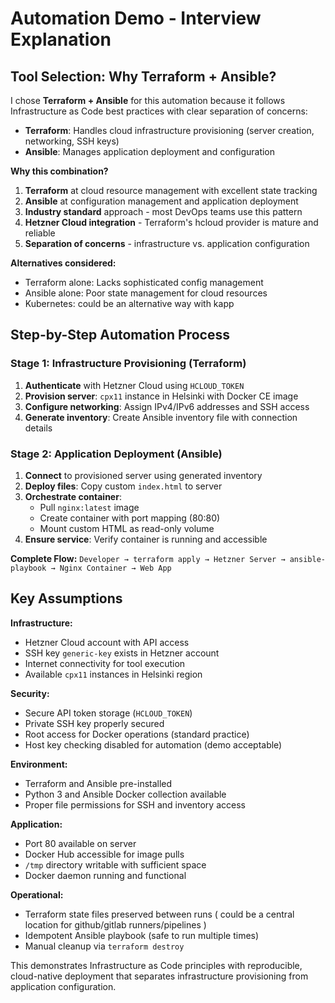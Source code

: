 # Automation Demo - Interview Explanation

## Tool Selection: Why Terraform + Ansible?

I chose **Terraform + Ansible** for this automation because it follows Infrastructure as Code best practices with clear separation of concerns:

- **Terraform**: Handles cloud infrastructure provisioning (server creation, networking, SSH keys)
- **Ansible**: Manages application deployment and configuration

**Why this combination?**
1. **Terraform** at cloud resource management with excellent state tracking
2. **Ansible** at configuration management and application deployment  
3. **Industry standard** approach - most DevOps teams use this pattern
4. **Hetzner Cloud integration** - Terraform's hcloud provider is mature and reliable
5. **Separation of concerns** - infrastructure vs. application configuration

**Alternatives considered:**
- Terraform alone: Lacks sophisticated config management
- Ansible alone: Poor state management for cloud resources
- Kubernetes: could be an alternative way with kapp

## Step-by-Step Automation Process

### Stage 1: Infrastructure Provisioning (Terraform)
1. **Authenticate** with Hetzner Cloud using `HCLOUD_TOKEN`
2. **Provision server**: `cpx11` instance in Helsinki with Docker CE image
3. **Configure networking**: Assign IPv4/IPv6 addresses and SSH access
4. **Generate inventory**: Create Ansible inventory file with connection details

### Stage 2: Application Deployment (Ansible)  
1. **Connect** to provisioned server using generated inventory
2. **Deploy files**: Copy custom `index.html` to server
3. **Orchestrate container**: 
   - Pull `nginx:latest` image
   - Create container with port mapping (80:80)
   - Mount custom HTML as read-only volume
4. **Ensure service**: Verify container is running and accessible

**Complete Flow:** `Developer → terraform apply → Hetzner Server → ansible-playbook → Nginx Container → Web App`

## Key Assumptions

**Infrastructure:**
- Hetzner Cloud account with API access
- SSH key `generic-key` exists in Hetzner account
- Internet connectivity for tool execution
- Available `cpx11` instances in Helsinki region

**Security:**
- Secure API token storage (`HCLOUD_TOKEN`)
- Private SSH key properly secured
- Root access for Docker operations (standard practice)
- Host key checking disabled for automation (demo acceptable)

**Environment:**
- Terraform and Ansible pre-installed
- Python 3 and Ansible Docker collection available
- Proper file permissions for SSH and inventory access

**Application:**
- Port 80 available on server
- Docker Hub accessible for image pulls
- `/tmp` directory writable with sufficient space
- Docker daemon running and functional

**Operational:**
- Terraform state files preserved between runs ( could be a central location for github/gitlab runners/pipelines )
- Idempotent Ansible playbook (safe to run multiple times)
- Manual cleanup via `terraform destroy`

This demonstrates Infrastructure as Code principles with reproducible, cloud-native deployment that separates infrastructure provisioning from application configuration.
